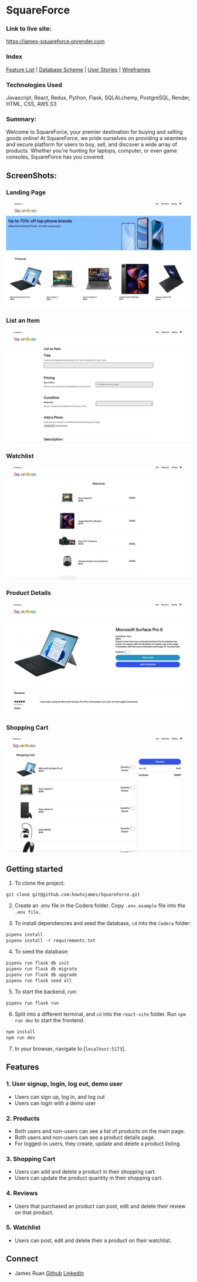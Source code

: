 # SquareForce
### Link to live site:
https://james-squareforce.onrender.com


### Index
[Feature List](https://github.com/howtojames/SquareForce/wiki/Feature-List) |
[Database Scheme](https://github.com/howtojames/SquareForce/wiki/Database-Schema-and-Backend-Routes) |
[User Stories](https://github.com/howtojames/SquareForce/wiki/User-Stories) |
[Wireframes](https://github.com/howtojames/SquareForce/wiki/Wireframes-and-Front-End-Routes)


### Technologies Used
Javascript, React, Redux, Python, Flask, SQLALchemy, PostgreSQL, Render, HTML, CSS, AWS S3


### Summary:
Welcome to SquareForce, your premier destination for buying and selling goods online! At SquareForce, we pride ourselves on providing a seamless and secure platform for users to buy, sell, and discover a wide array of products. Whether you're hunting for laptops, computer, or even game consoles, SquareForce has you covered.


## ScreenShots:
### Landing Page
![landing](react-vite/public/readme-images/landing-page.png)

### List an Item
![question-details](react-vite/public/readme-images/list-an-item.png)

### Watchlist
![edit-question](react-vite/public/readme-images/watchlist.png)

### Product Details
![edit-comment](react-vite/public/readme-images/product-details.png)

### Shopping Cart
![saved-questions](react-vite/public/readme-images/shopping-cart.png)


## Getting started
1. To clone the project:
```
git clone git@github.com:howtojames/SquareForce.git
```
2. Create an .env file in the Codera folder. Copy `.env.example` file into the `.env file.`

3. To install dependencies and seed the database, `cd` into the `Codera` folder:
```
pipenv install
pipenv install -r requirements.txt
```

4. To seed the database:
```
pipenv run flask db init
pipenv run flask db migrate
pipenv run flask db upgrade
pipenv run flask seed all
```

5. To start the backend, run:
```
pipenv run flask run
```

6. Split into a different terminal, and `cd` into the `react-vite` folder. Run `npm run dev` to start the frontend.
```
npm install
npm run dev
```

7. In your browser, navigate to [`localhost:5173`].


## Features
### 1. User signup, login, log out, demo user
* Users can sign up, log in, and log out
* Users can login with a demo user

### 2. Products
* Both users and non-users can see a list of products on the main page.
* Both users and non-users can see a product details page.
* For logged-in users, they create, update and delete a product listing.

### 3. Shopping Cart
* Users can add and delete a product in their shopping cart.
* Users can update the product quantity in their shopping cart.

### 4. Reviews
* Users that purchased an product can post, edit and delete their review on that product.

### 5. Watchlist
* Users can post, edit and delete their a product on their watchlist.



## Connect
* James Ruan [Github](https://github.com/howtojames) [LinkedIn](https://www.linkedin.com/in/james-ruan-03b95b104/)
